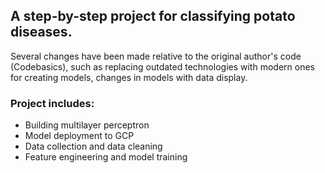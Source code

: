 ## A step-by-step project for classifying potato diseases. 

Several changes have been made relative to the original author's code 
(Codebasics), such as replacing outdated technologies with modern ones 
for creating models, changes in models with data display.

### Project includes:
- Building multilayer perceptron
- Model deployment to GCP
- Data collection and data cleaning
- Feature engineering and model training
